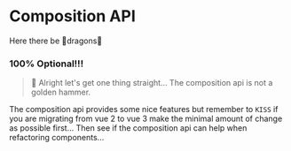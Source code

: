 # Composition API

Here there be 🐲dragons🐉 

### 100% Optional!!!

> 🔨 Alright let's get one thing straight... The composition api is not a golden hammer. 

The composition api provides some nice features but remember to `KISS` if you are migrating from vue 2 to vue 3 make the minimal amount of change as possible first... Then see if the composition api can help when refactoring components...